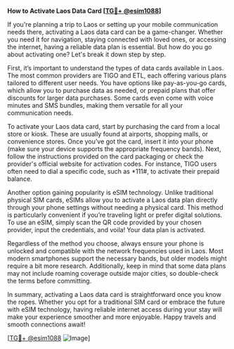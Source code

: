 **How to Activate Laos Data Card [[TG💪+ @esim1088](https://t.me/s/esim1088)]**

If you're planning a trip to Laos or setting up your mobile communication needs there, activating a Laos data card can be a game-changer. Whether you need it for navigation, staying connected with loved ones, or accessing the internet, having a reliable data plan is essential. But how do you go about activating one? Let's break it down step by step.

First, it’s important to understand the types of data cards available in Laos. The most common providers are TIGO and ETL, each offering various plans tailored to different user needs. You have options like pay-as-you-go cards, which allow you to purchase data as needed, or prepaid plans that offer discounts for larger data purchases. Some cards even come with voice minutes and SMS bundles, making them versatile for all your communication needs.

To activate your Laos data card, start by purchasing the card from a local store or kiosk. These are usually found at airports, shopping malls, or convenience stores. Once you’ve got the card, insert it into your phone (make sure your device supports the appropriate frequency bands). Next, follow the instructions provided on the card packaging or check the provider's official website for activation codes. For instance, TIGO users often need to dial a specific code, such as *111#, to activate their prepaid balance.

Another option gaining popularity is eSIM technology. Unlike traditional physical SIM cards, eSIMs allow you to activate a Laos data plan directly through your phone settings without needing a physical card. This method is particularly convenient if you’re traveling light or prefer digital solutions. To use an eSIM, simply scan the QR code provided by your chosen provider, input the credentials, and voila! Your data plan is activated.

Regardless of the method you choose, always ensure your phone is unlocked and compatible with the network frequencies used in Laos. Most modern smartphones support the necessary bands, but older models might require a bit more research. Additionally, keep in mind that some data plans may not include roaming coverage outside major cities, so double-check the terms before committing.

In summary, activating a Laos data card is straightforward once you know the ropes. Whether you opt for a traditional SIM card or embrace the future with eSIM technology, having reliable internet access during your stay will make your experience smoother and more enjoyable. Happy travels and smooth connections await!

[[TG💪+ @esim1088](https://t.me/s/esim1088) ![Image](https://i.postimg.cc/Y0z9fWf4/image.png)]